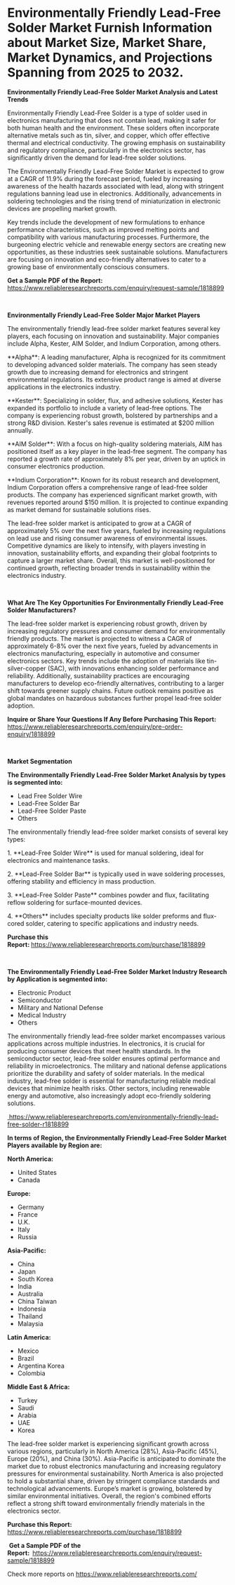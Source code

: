 <p><h1>Environmentally Friendly Lead-Free Solder Market Furnish Information about Market Size, Market Share, Market Dynamics, and Projections Spanning from 2025 to 2032.</h1></p><p><strong>Environmentally Friendly Lead-Free Solder Market Analysis and Latest Trends</strong></p>
<p><p>Environmentally Friendly Lead-Free Solder is a type of solder used in electronics manufacturing that does not contain lead, making it safer for both human health and the environment. These solders often incorporate alternative metals such as tin, silver, and copper, which offer effective thermal and electrical conductivity. The growing emphasis on sustainability and regulatory compliance, particularly in the electronics sector, has significantly driven the demand for lead-free solder solutions. </p><p>The Environmentally Friendly Lead-Free Solder Market is expected to grow at a CAGR of 11.9% during the forecast period, fueled by increasing awareness of the health hazards associated with lead, along with stringent regulations banning lead use in electronics. Additionally, advancements in soldering technologies and the rising trend of miniaturization in electronic devices are propelling market growth. </p><p>Key trends include the development of new formulations to enhance performance characteristics, such as improved melting points and compatibility with various manufacturing processes. Furthermore, the burgeoning electric vehicle and renewable energy sectors are creating new opportunities, as these industries seek sustainable solutions. Manufacturers are focusing on innovation and eco-friendly alternatives to cater to a growing base of environmentally conscious consumers.</p></p>
<p><strong>Get a Sample PDF of the Report:&nbsp;</strong> <a href="https://www.reliableresearchreports.com/enquiry/request-sample/1818899?utm_campaign=2205&utm_medium=2&utm_source=Github&utm_content=ia&utm_term=02022025&utm_id=environmentally-friendly-lead-free-solder">https://www.reliableresearchreports.com/enquiry/request-sample/1818899</a></p>
<p>&nbsp;</p>
<p><strong>Environmentally Friendly Lead-Free Solder Major Market Players</strong></p>
<p><p>The environmentally friendly lead-free solder market features several key players, each focusing on innovation and sustainability. Major companies include Alpha, Kester, AIM Solder, and Indium Corporation, among others.</p><p>**Alpha**: A leading manufacturer, Alpha is recognized for its commitment to developing advanced solder materials. The company has seen steady growth due to increasing demand for electronics and stringent environmental regulations. Its extensive product range is aimed at diverse applications in the electronics industry.</p><p>**Kester**: Specializing in solder, flux, and adhesive solutions, Kester has expanded its portfolio to include a variety of lead-free options. The company is experiencing robust growth, bolstered by partnerships and a strong R&D division. Kester's sales revenue is estimated at $200 million annually.</p><p>**AIM Solder**: With a focus on high-quality soldering materials, AIM has positioned itself as a key player in the lead-free segment. The company has reported a growth rate of approximately 8% per year, driven by an uptick in consumer electronics production.</p><p>**Indium Corporation**: Known for its robust research and development, Indium Corporation offers a comprehensive range of lead-free solder products. The company has experienced significant market growth, with revenues reported around $150 million. It is projected to continue expanding as market demand for sustainable solutions rises.</p><p>The lead-free solder market is anticipated to grow at a CAGR of approximately 5% over the next five years, fueled by increasing regulations on lead use and rising consumer awareness of environmental issues. Competitive dynamics are likely to intensify, with players investing in innovation, sustainability efforts, and expanding their global footprints to capture a larger market share. Overall, this market is well-positioned for continued growth, reflecting broader trends in sustainability within the electronics industry.</p></p>
<p>&nbsp;</p>
<p><strong>What Are The Key Opportunities For Environmentally Friendly Lead-Free Solder Manufacturers?</strong></p>
<p><p>The lead-free solder market is experiencing robust growth, driven by increasing regulatory pressures and consumer demand for environmentally friendly products. The market is projected to witness a CAGR of approximately 6-8% over the next five years, fueled by advancements in electronics manufacturing, especially in automotive and consumer electronics sectors. Key trends include the adoption of materials like tin-silver-copper (SAC), with innovations enhancing solder performance and reliability. Additionally, sustainability practices are encouraging manufacturers to develop eco-friendly alternatives, contributing to a larger shift towards greener supply chains. Future outlook remains positive as global mandates on hazardous substances further propel lead-free solder adoption.</p></p>
<p><strong>Inquire or Share Your Questions If Any Before Purchasing This Report:</strong> <a href="https://www.reliableresearchreports.com/enquiry/pre-order-enquiry/1818899?utm_campaign=2205&utm_medium=2&utm_source=Github&utm_content=ia&utm_term=02022025&utm_id=environmentally-friendly-lead-free-solder">https://www.reliableresearchreports.com/enquiry/pre-order-enquiry/1818899</a></p>
<p>&nbsp;</p>
<p><strong>Market Segmentation</strong></p>
<p><strong>The Environmentally Friendly Lead-Free Solder Market Analysis by types is segmented into:</strong></p>
<p><ul><li>Lead Free Solder Wire</li><li>Lead-Free Solder Bar</li><li>Lead-Free Solder Paste</li><li>Others</li></ul></p>
<p><p>The environmentally friendly lead-free solder market consists of several key types: </p><p>1. **Lead-Free Solder Wire** is used for manual soldering, ideal for electronics and maintenance tasks.</p><p>2. **Lead-Free Solder Bar** is typically used in wave soldering processes, offering stability and efficiency in mass production.</p><p>3. **Lead-Free Solder Paste** combines powder and flux, facilitating reflow soldering for surface-mounted devices.</p><p>4. **Others** includes specialty products like solder preforms and flux-cored solder, catering to specific applications and industry needs.</p></p>
<p><strong>Purchase this Report:&nbsp;</strong><a href="https://www.reliableresearchreports.com/purchase/1818899?utm_campaign=2205&utm_medium=2&utm_source=Github&utm_content=ia&utm_term=02022025&utm_id=environmentally-friendly-lead-free-solder">https://www.reliableresearchreports.com/purchase/1818899</a></p>
<p>&nbsp;</p>
<p><strong>The Environmentally Friendly Lead-Free Solder Market Industry Research by Application is segmented into:</strong></p>
<p><ul><li>Electronic Product</li><li>Semiconductor</li><li>Military and National Defense</li><li>Medical Industry</li><li>Others</li></ul></p>
<p><p>The environmentally friendly lead-free solder market encompasses various applications across multiple industries. In electronics, it is crucial for producing consumer devices that meet health standards. In the semiconductor sector, lead-free solder ensures optimal performance and reliability in microelectronics. The military and national defense applications prioritize the durability and safety of solder materials. In the medical industry, lead-free solder is essential for manufacturing reliable medical devices that minimize health risks. Other sectors, including renewable energy and automotive, also increasingly adopt eco-friendly soldering solutions.</p></p>
<p><a href="https://www.reliableresearchreports.com/environmentally-friendly-lead-free-solder-r1818899?utm_campaign=2205&utm_medium=2&utm_source=Github&utm_content=ia&utm_term=02022025&utm_id=environmentally-friendly-lead-free-solder">&nbsp;https://www.reliableresearchreports.com/environmentally-friendly-lead-free-solder-r1818899</a></p>
<p><strong>In terms of Region, the Environmentally Friendly Lead-Free Solder Market Players available by Region are:</strong></p>
<p>
    <p> <strong> North America: </strong>
        <ul>
            <li>United States</li>
            <li>Canada</li>
        </ul>
        </p> 
    <p> <strong> Europe: </strong>
        <ul>
            <li>Germany</li>
            <li>France</li>
            <li>U.K.</li>
            <li>Italy</li>
            <li>Russia</li>
        </ul>
        </p> 
    <p> <strong> Asia-Pacific: </strong>
        <ul>
            <li>China</li>
            <li>Japan</li>
            <li>South Korea</li>
            <li>India</li>
            <li>Australia</li>
            <li>China Taiwan</li>
            <li>Indonesia</li>
            <li>Thailand</li>
            <li>Malaysia</li>
        </ul>
        </p> 
    <p> <strong> Latin America: </strong>
        <ul>
            <li>Mexico</li>
            <li>Brazil</li>
            <li>Argentina Korea</li>
            <li>Colombia</li>
        </ul>
        </p> 
    <p> <strong> Middle East & Africa: </strong>
        <ul>
            <li>Turkey</li>
            <li>Saudi</li>
            <li>Arabia</li>
            <li>UAE</li>
            <li>Korea</li>
        </ul>
    </p>
    </p>
<p><p>The lead-free solder market is experiencing significant growth across various regions, particularly in North America (28%), Asia-Pacific (45%), Europe (20%), and China (30%). Asia-Pacific is anticipated to dominate the market due to robust electronics manufacturing and increasing regulatory pressures for environmental sustainability. North America is also projected to hold a substantial share, driven by stringent compliance standards and technological advancements. Europe’s market is growing, bolstered by similar environmental initiatives. Overall, the region's combined efforts reflect a strong shift toward environmentally friendly materials in the electronics sector.</p></p>
<p><strong>Purchase this Report: </strong><a href="https://www.reliableresearchreports.com/purchase/1818899?utm_campaign=2205&utm_medium=2&utm_source=Github&utm_content=ia&utm_term=02022025&utm_id=environmentally-friendly-lead-free-solder">https://www.reliableresearchreports.com/purchase/1818899</a></p>
<p>&nbsp;<strong>Get a Sample PDF of the Report:&nbsp;&nbsp;</strong><a href="https://www.reliableresearchreports.com/enquiry/request-sample/1818899?utm_campaign=2205&utm_medium=2&utm_source=Github&utm_content=ia&utm_term=02022025&utm_id=environmentally-friendly-lead-free-solder">https://www.reliableresearchreports.com/enquiry/request-sample/1818899</a></p>
<p><strong></strong></p>
<p>Check more reports on <a href="https://www.reliableresearchreports.com/?utm_campaign=2205&utm_medium=2&utm_source=Github&utm_content=ia&utm_term=02022025&utm_id=environmentally-friendly-lead-free-solder">https://www.reliableresearchreports.com/</a></p>